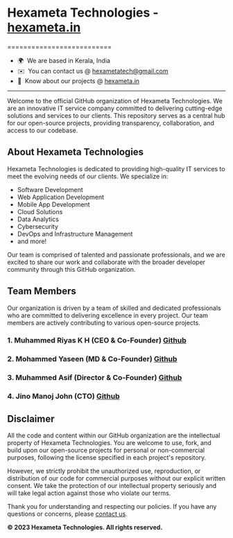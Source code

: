# Hexameta Technologies - [hexameta.in](https://hexameta.in/)
==========================

* 🌍  We are based in Kerala, India
* ✉️  You can contact us @ [hexametatech@gmail.com](mailto:hexametatech@gmail.com)
* 📄  Know about our projects @ [hexameta.in](https://hexameta.in/)

---------------------------

Welcome to the official GitHub organization of Hexameta Technologies. We are an innovative IT service company committed to delivering cutting-edge solutions and services to our clients. This repository serves as a central hub for our open-source projects, providing transparency, collaboration, and access to our codebase.

## About Hexameta Technologies

Hexameta Technologies is dedicated to providing high-quality IT services to meet the evolving needs of our clients. We specialize in:

- Software Development
- Web Application Development
- Mobile App Development
- Cloud Solutions
- Data Analytics
- Cybersecurity
- DevOps and Infrastructure Management
- and more!

Our team is comprised of talented and passionate professionals, and we are excited to share our work and collaborate with the broader developer community through this GitHub organization.

## Team Members

Our organization is driven by a team of skilled and dedicated professionals who are committed to delivering excellence in every project. Our team members are actively contributing to various open-source projects.

### 1. Muhammed Riyas K H (CEO & Co-Founder) [Github](https://github.com/Riyaskh123)
### 2. Mohammed Yaseen (MD & Co-Founder) [Github](https://github.com/mhdyaseen8841)
### 3. Muhammed Asif (Director & Co-Founder) [Github](https://github.com/asif-mohmd)
### 4. Jino Manoj John (CTO) [Github](https://github.com/jinomanojjohn)


## Disclaimer

All the code and content within our GitHub organization are the intellectual property of Hexameta Technologies. You are welcome to use, fork, and build upon our open-source projects for personal or non-commercial purposes, following the license specified in each project's repository.

However, we strictly prohibit the unauthorized use, reproduction, or distribution of our code for commercial purposes without our explicit written consent. We take the protection of our intellectual property seriously and will take legal action against those who violate our terms.

Thank you for understanding and respecting our policies. If you have any questions or concerns, please [contact us](mailto:contact@hexameta-tech.com).

**© 2023 Hexameta Technologies. All rights reserved.**

